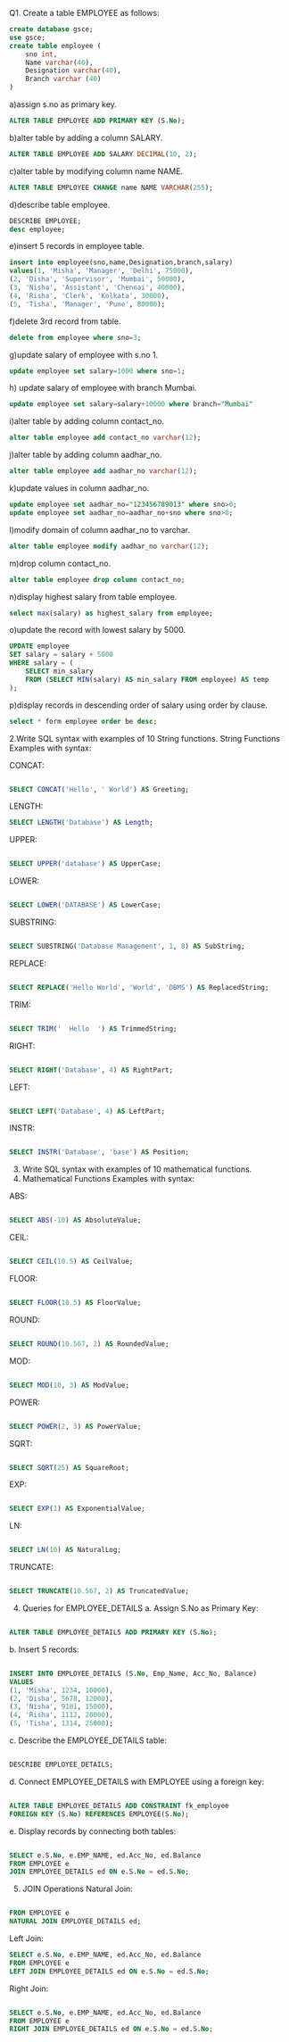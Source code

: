  Q1. Create a table EMPLOYEE as follows:
```sql
create database gsce;
use gsce;
create table employee (
    sno int,
    Name varchar(40),
    Designation varchar(40),
    Branch varchar (40)
)
```
a)assign s.no as primary key.
```sql
ALTER TABLE EMPLOYEE ADD PRIMARY KEY (S.No);
```


b)alter table by adding a column SALARY.
```sql
ALTER TABLE EMPLOYEE ADD SALARY DECIMAL(10, 2);
```

c)alter table by modifying column name NAME.
```sql
ALTER TABLE EMPLOYEE CHANGE name NAME VARCHAR(255);

```

d)describe table employee.
```sql
DESCRIBE EMPLOYEE;
desc employee;

```


e)insert 5 records in employee table.
```sql
insert into employee(sno,name,Designation,branch,salary)
values(1, 'Misha', 'Manager', 'Delhi', 75000),
(2, 'Disha', 'Supervisor', 'Mumbai', 50000),
(3, 'Nisha', 'Assistant', 'Chennai', 40000),
(4, 'Risha', 'Clerk', 'Kolkata', 30000),
(5, 'Tisha', 'Manager', 'Pune', 80000);

```


f)delete 3rd record from table.
```sql
delete from employee where sno=3;
```


g)update salary of employee with s.no 1.
```sql
update employee set salary=1000 where sno=1;
```


h) update salary of employee with branch Mumbai.
```sql
update employee set salary=salary+10000 where branch="Mumbai"
```
i)alter table by adding column contact_no.
```sql
alter table employee add contact_no varchar(12);

```
j)alter table by adding column aadhar_no.
```sql
alter table employee add aadhar_no varchar(12);
```
k)update values in column aadhar_no.
```sql
update employee set aadhar_no="123456789013" where sno>0;
update employee set aadhar_no=aadhar_no+sno where sno>0;
```
l)modify domain of column aadhar_no to varchar.
```sql
alter table employee modify aadhar_no varchar(12);
```
m)drop column contact_no.
```sql
alter table employee drop column contact_no;
```
n)display highest salary from table employee.
```sql
select max(salary) as highest_salary from employee;
```
o)update the record with lowest salary by 5000.
```sql
UPDATE employee 
SET salary = salary + 5000
WHERE salary = (
    SELECT min_salary
    FROM (SELECT MIN(salary) AS min_salary FROM employee) AS temp
);

```
p)display records in descending order of salary using order by clause.
```sql
select * form employee order be desc;
```

2.Write SQL syntax with examples of 10 String functions.
String Functions
Examples with syntax:

CONCAT:
```sql

SELECT CONCAT('Hello', ' World') AS Greeting;
```


LENGTH:
 ```sql
SELECT LENGTH('Database') AS Length;
```
UPPER:
```sql

SELECT UPPER('database') AS UpperCase;
```
LOWER:
```sql

SELECT LOWER('DATABASE') AS LowerCase;
```
SUBSTRING:
```sql

SELECT SUBSTRING('Database Management', 1, 8) AS SubString;
```
REPLACE:
```sql

SELECT REPLACE('Hello World', 'World', 'DBMS') AS ReplacedString;
```
TRIM:
```sql

SELECT TRIM('  Hello  ') AS TrimmedString;
```
RIGHT:
```sql

SELECT RIGHT('Database', 4) AS RightPart;
```
LEFT:
```sql

SELECT LEFT('Database', 4) AS LeftPart;
```
INSTR:
```sql

SELECT INSTR('Database', 'base') AS Position;
```


3. Write SQL syntax with examples of 10 mathematical functions.
3. Mathematical Functions
Examples with syntax:

ABS:
```sql

SELECT ABS(-10) AS AbsoluteValue;
```
CEIL:
```sql

SELECT CEIL(10.5) AS CeilValue;
```
FLOOR:
```sql

SELECT FLOOR(10.5) AS FloorValue;
```
ROUND:
```sql

SELECT ROUND(10.567, 2) AS RoundedValue;
```
MOD:
```sql

SELECT MOD(10, 3) AS ModValue;
```
POWER:
```sql

SELECT POWER(2, 3) AS PowerValue;
```
SQRT:
```sql

SELECT SQRT(25) AS SquareRoot;
```
EXP:
```sql

SELECT EXP(1) AS ExponentialValue;
```
LN:
```sql

SELECT LN(10) AS NaturalLog;
```
TRUNCATE:
```sql

SELECT TRUNCATE(10.567, 2) AS TruncatedValue;
```






4. Queries for EMPLOYEE_DETAILS
a. Assign S.No as Primary Key:


```sql

ALTER TABLE EMPLOYEE_DETAILS ADD PRIMARY KEY (S.No);
```
b. Insert 5 records:


```sql

INSERT INTO EMPLOYEE_DETAILS (S.No, Emp_Name, Acc_No, Balance)
VALUES
(1, 'Misha', 1234, 10000),
(2, 'Disha', 5678, 12000),
(3, 'Nisha', 9101, 15000),
(4, 'Risha', 1112, 20000),
(5, 'Tisha', 1314, 25000);
```
c. Describe the EMPLOYEE_DETAILS table:


```sql

DESCRIBE EMPLOYEE_DETAILS;
```
d. Connect EMPLOYEE_DETAILS with EMPLOYEE using a foreign key:


```sql

ALTER TABLE EMPLOYEE_DETAILS ADD CONSTRAINT fk_employee
FOREIGN KEY (S.No) REFERENCES EMPLOYEE(S.No);
```
e. Display records by connecting both tables:


```sql

SELECT e.S.No, e.EMP_NAME, ed.Acc_No, ed.Balance 
FROM EMPLOYEE e 
JOIN EMPLOYEE_DETAILS ed ON e.S.No = ed.S.No;
```
5. JOIN Operations
Natural Join:


```sql

FROM EMPLOYEE e 
NATURAL JOIN EMPLOYEE_DETAILS ed;

```
Left Join:


```sql
SELECT e.S.No, e.EMP_NAME, ed.Acc_No, ed.Balance 
FROM EMPLOYEE e 
LEFT JOIN EMPLOYEE_DETAILS ed ON e.S.No = ed.S.No;

```
Right Join:


```sql

SELECT e.S.No, e.EMP_NAME, ed.Acc_No, ed.Balance 
FROM EMPLOYEE e 
RIGHT JOIN EMPLOYEE_DETAILS ed ON e.S.No = ed.S.No;
```